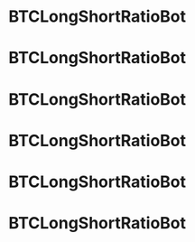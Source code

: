 # BTCLongShortRatioBot
# BTCLongShortRatioBot
# BTCLongShortRatioBot
# BTCLongShortRatioBot
# BTCLongShortRatioBot
# BTCLongShortRatioBot
